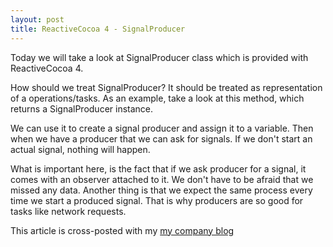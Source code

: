 ```yaml
---
layout: post
title: ReactiveCocoa 4 - SignalProducer
---
```


Today we will take a look at SignalProducer class which is provided with ReactiveCocoa 4.

How should we treat SignalProducer? It should be treated as representation of a operations/tasks. As an example, take a look at this method, which returns a SignalProducer instance.

<script src="https://gist.github.com/Eluss/1b632aad7eaf10d491af.js"></script>

We can use it to create a signal producer and assign it to a variable. Then when we have a producer that we can ask for signals. If we don't start an actual signal, nothing will happen.

<script src="https://gist.github.com/Eluss/9e564870ffa4f75b7ef9.js"></script>

What is important here, is the fact that if we ask producer for a signal, it comes with an observer attached to it. We don't have to be afraid that we missed any data.  Another thing is that we expect the same process every time we start a produced signal. That is why producers are so good for tasks like network requests.


This article is cross-posted with my [my company blog](http://blog.brightinventions.pl/)
